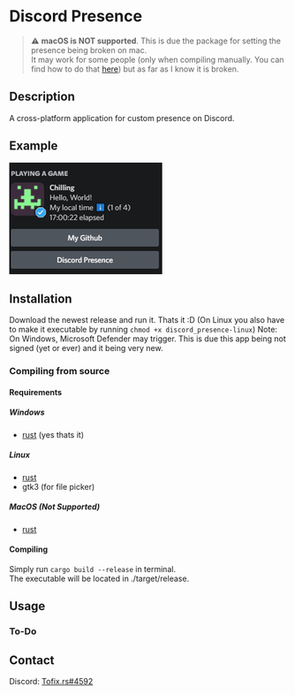 # Discord Presence

> :warning: **macOS is NOT supported**. This is due the package for setting the presence being broken on mac.  
> It may work for some people (only when compiling manually. You can find how to do that [here](#compiling-from-source)) but as far as I know it is broken.
## Description

A cross-platform application for custom presence on Discord.

## Example

![Example Presence](https://raw.githubusercontent.com/Tofix26/discord_presence/master/.github/assets/Example%20Presence.gif)

## Installation

Download the newest release and run it. Thats it :D (On Linux you also have to make it executable by running `chmod +x discord_presence-linux`)
Note: On Windows, Microsoft Defender may trigger. This is due this app being not signed (yet or ever) and it being very new.

### Compiling from source

#### Requirements

##### Windows

- [rust](https://rustup.rs/) (yes thats it)

##### Linux

- [rust](https://rustup.rs/)
- gtk3 (for file picker)

##### MacOS (Not Supported)

- [rust](https://rustup.rs/)

#### Compiling

Simply run `cargo build --release` in terminal.  
The executable will be located in ./target/release.

## Usage

### To-Do

## Contact

Discord: [Tofix.rs#4592](https://discord.com/users/436947586788884490)
